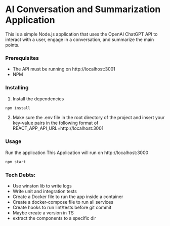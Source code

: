 # AI Conversation and Summarization Application

This is a simple Node.js application that uses the OpenAI ChatGPT API to interact with a user, engage in a conversation, and summarize the main points.

### Prerequisites

- The API must be running on http://localhost:3001
- NPM

### Installing

1. Install the dependencies

```bash
npm install
```

2. Make sure the .env file in the root directory of the project and insert your key-value pairs in the following format of REACT_APP_API_URL=http://localhost:3001

### Usage

Run the application
This Application will run on http://localhost:3000

```bash
npm start
```

### Tech Debts:

- Use winston lib to write logs
- Write unit and integration tests
- Create a Docker file to run the app inside a container
- Create a docker-compose file to run all services
- Create hooks to run lint/tests before git commit
- Maybe create a version in TS
- extract the components to a specific dir
